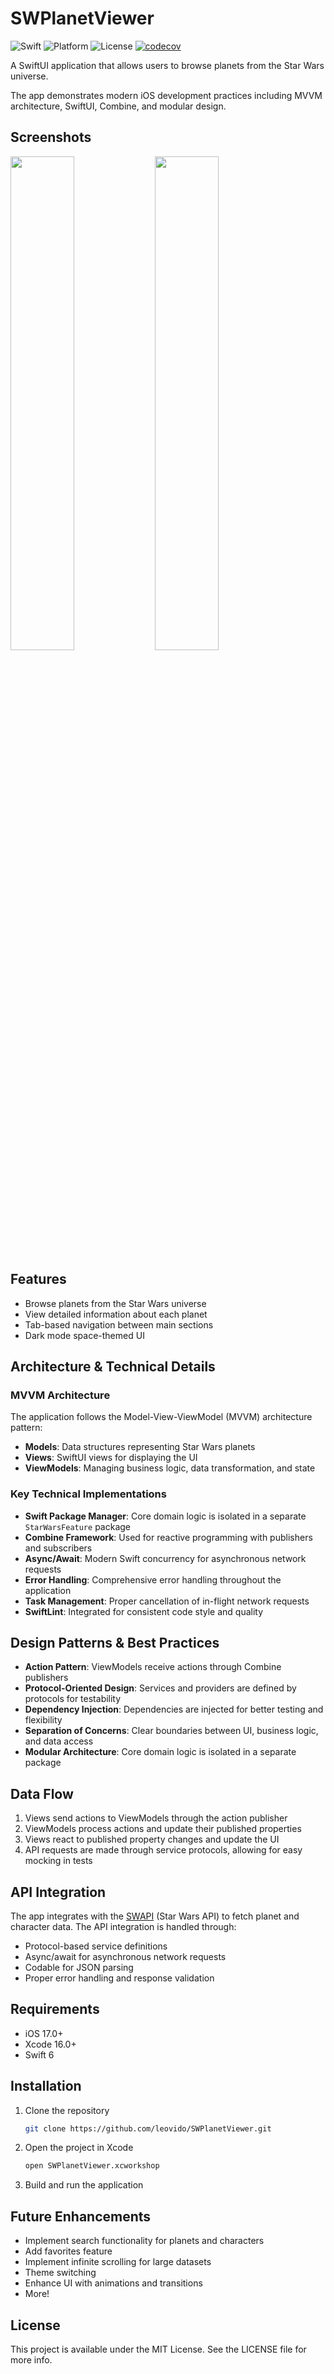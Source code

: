 # SWPlanetViewer

![Swift](https://img.shields.io/badge/Swift-6.0-orange.svg)
![Platform](https://img.shields.io/badge/Platform-iOS%2026.0-blue.svg)
![License](https://img.shields.io/badge/License-MIT-green.svg)
[![codecov](https://codecov.io/gh/leovido/Planet-Viewer-Portfolio/graph/badge.svg?token=1K0T5BFDQB)](https://codecov.io/gh/leovido/Planet-Viewer-Portfolio)

A SwiftUI application that allows users to browse planets from the Star Wars universe. 

The app demonstrates modern iOS development practices including MVVM architecture, SwiftUI, Combine, and modular design.

## Screenshots
<p>
   <img src="https://github.com/user-attachments/assets/d887cdfa-6264-4d8b-a34a-87837bdf96f8" width="45%" />
   <img src="https://github.com/user-attachments/assets/00ff5271-1f79-4da8-94e0-7e27ee36163e" width="45%" />
</p>


## Features

- Browse planets from the Star Wars universe
- View detailed information about each planet
- Tab-based navigation between main sections
- Dark mode space-themed UI

## Architecture & Technical Details

### MVVM Architecture

The application follows the Model-View-ViewModel (MVVM) architecture pattern:

- **Models**: Data structures representing Star Wars planets
- **Views**: SwiftUI views for displaying the UI
- **ViewModels**: Managing business logic, data transformation, and state

### Key Technical Implementations

- **Swift Package Manager**: Core domain logic is isolated in a separate `StarWarsFeature` package
- **Combine Framework**: Used for reactive programming with publishers and subscribers
- **Async/Await**: Modern Swift concurrency for asynchronous network requests
- **Error Handling**: Comprehensive error handling throughout the application
- **Task Management**: Proper cancellation of in-flight network requests
- **SwiftLint**: Integrated for consistent code style and quality

## Design Patterns & Best Practices

- **Action Pattern**: ViewModels receive actions through Combine publishers
- **Protocol-Oriented Design**: Services and providers are defined by protocols for testability
- **Dependency Injection**: Dependencies are injected for better testing and flexibility
- **Separation of Concerns**: Clear boundaries between UI, business logic, and data access
- **Modular Architecture**: Core domain logic is isolated in a separate package

## Data Flow

1. Views send actions to ViewModels through the action publisher
2. ViewModels process actions and update their published properties
3. Views react to published property changes and update the UI
4. API requests are made through service protocols, allowing for easy mocking in tests

## API Integration

The app integrates with the [SWAPI](https://swapi.dev/) (Star Wars API) to fetch planet and character data. The API integration is handled through:

- Protocol-based service definitions
- Async/await for asynchronous network requests
- Codable for JSON parsing
- Proper error handling and response validation

## Requirements

- iOS 17.0+
- Xcode 16.0+
- Swift 6

## Installation

1. Clone the repository
   ```bash
   git clone https://github.com/leovido/SWPlanetViewer.git
   ```

2. Open the project in Xcode
   ```bash
   open SWPlanetViewer.xcworkshop
   ```

3. Build and run the application

## Future Enhancements

- Implement search functionality for planets and characters
- Add favorites feature
- Implement infinite scrolling for large datasets
- Theme switching
- Enhance UI with animations and transitions
- More!

## License

This project is available under the MIT License. See the LICENSE file for more info.

